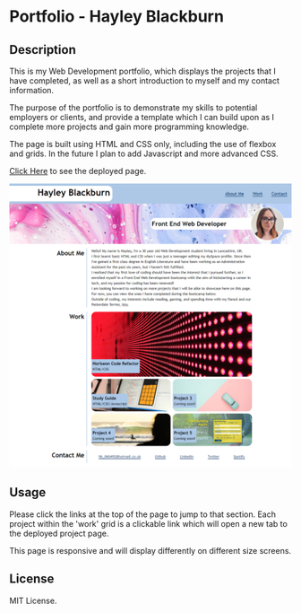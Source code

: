 # Portfolio - Hayley Blackburn

## Description
This is my Web Development portfolio, which displays the projects that I have completed, as well as a short introduction to myself and my contact information.

The purpose of the portfolio is to demonstrate my skills to potential employers or clients, and provide a template which I can build upon as I complete more projects and gain more programming knowledge.

The page is built using HTML and CSS only, including the use of flexbox and grids. In the future I plan to add Javascript and more advanced CSS.

[Click Here](https://codenamehaylz.github.io/portfolio/) to see the deployed page.

![A screenshot of the deployed page](assets/images/FullScreenshot.png)

## Usage

Please click the links at the top of the page to jump to that section. Each project within the 'work' grid is a clickable link which will open a new tab to the deployed project page.

This page is responsive and will display differently on different size screens. 

## License

MIT License.